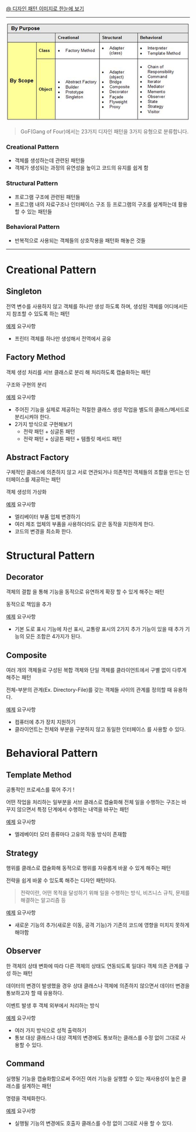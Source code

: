 [@ 디자인 패턴 이미지로 한눈에 보기](./design-pattern-image.md)

---

![gof_types](./gof_types.png)

> GoF(Gang of Four)에서는 23가지 디자인 패턴을 3가지 유형으로 분류합니다.

### Creational Pattern
- 객체를 생성하는데 관련된 패턴들
- 객체가 생성되는 과정의 유연성을 높이고 코드의 유지를 쉽게 함

### Structural Pattern
- 프로그램 구조에 관련된 패턴들
- 프로그램 내의 자료구조나 인터페이스 구조 등 프로그램의 구조를 설계하는데 활용할 수 있는 패턴들

### Behavioral Pattern
- 반복적으로 사용되는 객체들의 상호작용을 패턴화 해놓은 것들

---

# Creational Pattern
## Singleton
전역 변수를 사용하지 않고 객체를 하나만 생성 하도록 하며, 생성된 객체를 어디에서든지 참조할 수 있도록 하는 패턴

[예제](.src/java/com/sky7th/designpattern/singleton) 요구사항
- 프린터 객체를 하나만 생성해서 전역에서 공유

## Factory Method
객체 생성 처리를 서브 클래스로 분리 해 처리하도록 캡슐화하는 패턴

구조와 구현의 분리

[예제](.src/java/com/sky7th/designpattern/factorymethod) 요구사항
- 주어진 기능을 실제로 제공하는 적절한 클래스 생성 작업을 별도의 클래스/메서드로 분리시켜야 한다.
- 2가지 방식으로 구현해보기
  - 전략 패턴 + 싱글톤 패턴
  - 전략 패턴 + 싱글톤 패턴 + 템플릿 메서드 패턴

## Abstract Factory
구체적인 클래스에 의존하지 않고 서로 연관되거나 의존적인 객체들의 조합을 만드는 인터페이스를 제공하는 패턴

객체 생성의 가상화

[예제](.src/java/com/sky7th/designpattern/abstractfactory) 요구사항
- 엘리베이터 부품 업체 변경하기
- 여러 제조 업체의 부품을 사용하더라도 같은 동작을 지원하게 한다.
- 코드의 변경을 최소화 한다.

# Structural Pattern
## Decorator
객체의 결합 을 통해 기능을 동적으로 유연하게 확장 할 수 있게 해주는 패턴

동적으로 책임을 추가

[예제](.src/java/com/sky7th/designpattern/decorator) 요구사항
- 기본 도로 표시 기능에 차선 표시, 교통량 표시의 2가지 추가 기능이 있을 때 추가 기능의 모든 조합은 4가지가 된다.

## Composite
여러 개의 객체들로 구성된 복합 객체와 단일 객체를 클라이언트에서 구별 없이 다루게 해주는 패턴

전체-부분의 관계(Ex. Directory-File)를 갖는 객체들 사이의 관계를 정의할 때 유용하다.

[예제](.src/java/com/sky7th/designpattern/composite) 요구사항
- 컴퓨터에 추가 장치 지원하기
- 클라이언트는 전체와 부분을 구분하지 않고 동일한 인터페이스 를 사용할 수 있다.

# Behavioral Pattern

## Template Method
공통적인 프로세스를 묶어 주기 !

어떤 작업을 처리하는 일부분을 서브 클래스로 캡슐화해 전체 일을 수행하는 구조는 바꾸지 않으면서 특정 단계에서 수행하는 내역을 바꾸는 패턴

[예제](.src/java/com/sky7th/designpattern/templatemethod) 요구사항
- 엘레베이터 모터 종류마다 고유의 작동 방식이 존재함

## Strategy
행위를 클래스로 캡슐화해 동적으로 행위를 자유롭게 바꿀 수 있게 해주는 패턴

전략을 쉽게 바꿀 수 있도록 해주는 디자인 패턴이다.
> 전략이란, 어떤 목적을 달성하기 위해 일을 수행하는 방식, 비즈니스 규칙, 문제를 해결하는 알고리즘 등

[예제](.src/java/com/sky7th/designpattern/strategy) 요구사항
- 새로운 기능의 추가(새로운 이동, 공격 기능)가 기존의 코드에 영향을 미치지 못하게 해야함

## Observer
한 객체의 상태 변화에 따라 다른 객체의 상태도 연동되도록 일대다 객체 의존 관계를 구성 하는 패턴

데이터의 변경이 발생했을 경우 상대 클래스나 객체에 의존하지 않으면서 데이터 변경을 통보하고자 할 때 유용하다.

이벤트 발생 후 객체 외부에서 처리하는 방식

[예제](.src/java/com/sky7th/designpattern/observer) 요구사항
- 여러 가지 방식으로 성적 출력하기
- 통보 대상 클래스나 대상 객체의 변경에도 통보하는 클래스를 수정 없이 그대로 사용할 수 있다.

## Command
실행될 기능을 캡슐화함으로써 주어진 여러 기능을 실행할 수 있는 재사용성이 높은 클래스를 설계하는 패턴

명령을 객체화한다.

[예제](.src/java/com/sky7th/designpattern/command) 요구사항
- 실행될 기능의 변경에도 호출자 클래스를 수정 없이 그대로 사용 할 수 있다.